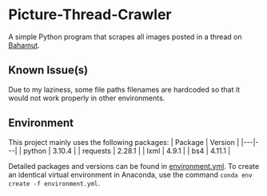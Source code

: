 # Picture-Thread-Crawler
A simple Python program that scrapes all images posted in a thread on [Bahamut](https://forum.gamer.com.tw/).

## Known Issue(s)
Due to my laziness, some file paths filenames are hardcoded so that it would not work properly in other environments.

## Environment

This project mainly uses the following packages:
| Package | Version |
|---|---|
| python | 3.10.4 |
| requests | 2.28.1 |
| lxml | 4.9.1 |
| bs4 | 4.11.1 |

Detailed packages and versions can be found in [environment.yml](environment.yml). To create an identical virtual environment in Anaconda, use the command `conda env create -f environment.yml`.

